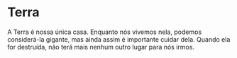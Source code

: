# Terra

A Terra é nossa única casa. Enquanto nós vivemos nela, podemos considerá-la
gigante, mas ainda assim é importante cuidar dela. Quando ela for destruída, não
terá mais nenhum outro lugar para nós irmos.
